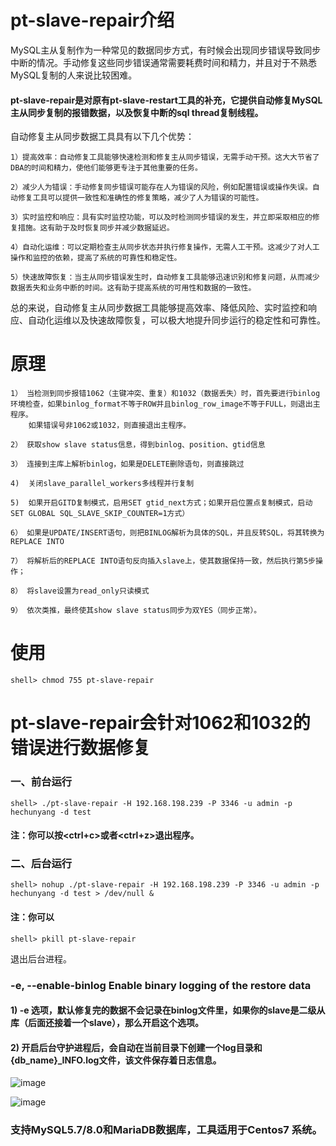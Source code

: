 # pt-slave-repair介绍

MySQL主从复制作为一种常见的数据同步方式，有时候会出现同步错误导致同步中断的情况。手动修复这些同步错误通常需要耗费时间和精力，并且对于不熟悉MySQL复制的人来说比较困难。

#### pt-slave-repair是对原有pt-slave-restart工具的补充，它提供自动修复MySQL主从同步复制的报错数据，以及恢复中断的sql thread复制线程。

自动修复主从同步数据工具具有以下几个优势：

    1）提高效率：自动修复工具能够快速检测和修复主从同步错误，无需手动干预。这大大节省了DBA的时间和精力，使他们能够更专注于其他重要的任务。

    2）减少人为错误：手动修复同步错误可能存在人为错误的风险，例如配置错误或操作失误。自动修复工具可以提供一致性和准确性的修复策略，减少了人为错误的可能性。

    3）实时监控和响应：具有实时监控功能，可以及时检测同步错误的发生，并立即采取相应的修复措施。这有助于及时恢复同步并减少数据延迟。

    4）自动化运维：可以定期检查主从同步状态并执行修复操作，无需人工干预。这减少了对人工操作和监控的依赖，提高了系统的可靠性和稳定性。

    5）快速故障恢复：当主从同步错误发生时，自动修复工具能够迅速识别和修复问题，从而减少数据丢失和业务中断的时间。这有助于提高系统的可用性和数据的一致性。

总的来说，自动修复主从同步数据工具能够提高效率、降低风险、实时监控和响应、自动化运维以及快速故障恢复，可以极大地提升同步运行的稳定性和可靠性。

# 原理
```
1） 当检测到同步报错1062（主键冲突、重复）和1032（数据丢失）时，首先要进行binlog环境检查，如果binlog_format不等于ROW并且binlog_row_image不等于FULL，则退出主程序。
    如果错误号非1062或1032，则直接退出主程序。

2） 获取show slave status信息，得到binlog、position、gtid信息

3） 连接到主库上解析binlog，如果是DELETE删除语句，则直接跳过

4)  关闭slave_parallel_workers多线程并行复制

5)  如果开启GITD复制模式，启用SET gtid_next方式；如果开启位置点复制模式，启动SET GLOBAL SQL_SLAVE_SKIP_COUNTER=1方式）

6） 如果是UPDATE/INSERT语句，则把BINLOG解析为具体的SQL，并且反转SQL，将其转换为REPLACE INTO

7） 将解析后的REPLACE INTO语句反向插入slave上，使其数据保持一致，然后执行第5步操作；

8） 将slave设置为read_only只读模式

9） 依次类推，最终使其show slave status同步为双YES（同步正常）。
```

# 使用
```
shell> chmod 755 pt-slave-repair
```

# pt-slave-repair会针对1062和1032的错误进行数据修复

### 一、前台运行
```
shell> ./pt-slave-repair -H 192.168.198.239 -P 3346 -u admin -p hechunyang -d test
```
#### 注：你可以按<ctrl+c>或者<ctrl+z>退出程序。

### 二、后台运行
```
shell> nohup ./pt-slave-repair -H 192.168.198.239 -P 3346 -u admin -p hechunyang -d test > /dev/null &
```
#### 注：你可以
```
shell> pkill pt-slave-repair
```
退出后台进程。

### -e, --enable-binlog   Enable binary logging of the restore data

#### 1) -e 选项，默认修复完的数据不会记录在binlog文件里，如果你的slave是二级从库（后面还接着一个slave），那么开启这个选项。

#### 2) 开启后台守护进程后，会自动在当前目录下创建一个log目录和{db_name}_INFO.log文件，该文件保存着日志信息。

![image](https://github.com/hcymysql/pt-slave-repair/assets/19261879/743a5585-d78e-41d9-8e89-7dafe6d93222)


![image](https://github.com/hcymysql/pt-slave-repair/assets/19261879/a92170ef-cd65-467b-b055-b852732a3076)

### 支持MySQL5.7/8.0和MariaDB数据库，工具适用于Centos7 系统。


